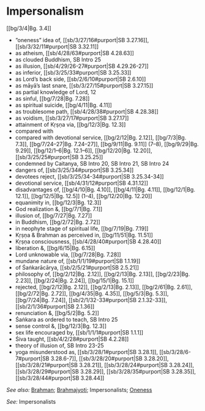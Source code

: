 # Impersonalism

[[bg/3/4|Bg. 3.4]]

* ”oneness” idea of, [[sb/3/27/16#purport|SB 3.27.16]], [[sb/3/32/11#purport|SB 3.32.11]]
* as atheism, [[sb/4/28/63#purport|SB 4.28.63]]
* as clouded Buddhism, SB Intro 25
* as illusion, [[sb/4/29/26-27#purport|SB 4.29.26-27]]
* as inferior, [[sb/3/25/33#purport|SB 3.25.33]]
* as Lord’s back side, [[sb/2/6/10#purport|SB 2.6.10]]
* as māyā’s last snare, [[sb/3/27/15#purport|SB 3.27.15]]
* as partial knowledge of Lord, 12
* as sinful, [[bg/7/28|Bg. 7.28]]
* as spiritual suicide, [[bg/4/11|Bg. 4.11]]
* as troublesome path, [[sb/4/28/38#purport|SB 4.28.38]]
* as voidism, [[sb/3/27/17#purport|SB 3.27.17]]
* attainment of Kṛṣṇa via, [[bg/12/3|Bg. 12.3]]
* compared with
* compared with devotional service, [[bg/2/12|Bg. 2.12]], [[bg/7/3|Bg. 7.3]], [[bg/7/24–27|Bg. 7.24–27]], [[bg/9/11|Bg. 9.11]] (7–8), [[bg/9/29|Bg. 9.29]], [[bg/12/1–6|Bg. 12.1–6]], [[bg/12/20|Bg. 12.20]], [[sb/3/25/25#purport|SB 3.25.25]]
* condemned by Caitanya, SB Intro 20, SB Intro 21, SB Intro 24
* dangers of, [[sb/3/25/34#purport|SB 3.25.34]]
* devotees reject, [[sb/3/25/34-34#purport|SB 3.25.34-34]]
* devotional service, [[sb/4/31/12#purport|SB 4.31.12]]
* disadvantages of, [[bg/4/10|Bg. 4.10]], [[bg/4/11|Bg. 4.11]], [[bg/12/1|Bg. 12.1]], [[bg/12/5|Bg. 12.5]] (1–4), [[bg/12/20|Bg. 12.20]]
* equanimity in, [[bg/12/3|Bg. 12.3]]
* God realization &, [[bg/7/1|Bg. 7.1]]
* illusion of, [[bg/7/27|Bg. 7.27]]
* in Buddhism, [[bg/2/72|Bg. 2.72]]
* in neophyte stage of spiritual life, [[bg/7/19|Bg. 7.19]]
* Kṛṣṇa & Brahman as perceived in, [[bg/11/51|Bg. 11.51]]
* Kṛṣṇa consciousness, [[sb/4/28/40#purport|SB 4.28.40]]
* liberation &, [[bg/6/15|Bg. 6.15]]
* Lord unknowable via, [[bg/7/28|Bg. 7.28]]
* mundane nature of, [[sb/1/1/19#purport|SB 1.1.19]]
* of Śaṅkarācārya, [[sb/2/5/21#purport|SB 2.5.21]]
* philosophy of, [[bg/2/12|Bg. 2.12]], [[bg/2/13|Bg. 2.13]], [[bg/2/23|Bg. 2.23]], [[bg/2/24|Bg. 2.24]], [[bg/15/1|Bg. 15.1]]
* rejected, [[bg/2/12|Bg. 2.12]], [[bg/2/13|Bg. 2.13]], [[bg/2/61|Bg. 2.61]], [[bg/2/72|Bg. 2.72]], [[bg/4/35|Bg. 4.35]], [[bg/5/3|Bg. 5.3]], [[bg/7/24|Bg. 7.24]], [[sb/2/1/32-33#purport|SB 2.1.32-33]], [[sb/2/1/36#purport|SB 2.1.36]]
* renunciation &, [[bg/5/2|Bg. 5.2]]
* Śaṅkara as ordered to teach, SB Intro 25
* sense control &, [[bg/12/3|Bg. 12.3]]
* sex life encouraged by, [[sb/1/1/1#purport|SB 1.1.1]]
* Śiva taught, [[sb/4/2/28#purport|SB 4.2.28]]
* theory of illusion of, SB Intro 23-25
* yoga misunderstood as, [[sb/3/28/1#purport|SB 3.28.1]], [[sb/3/28/6-7#purport|SB 3.28.6-7]], [[sb/3/28/20#purport|SB 3.28.20]], [[sb/3/28/21#purport|SB 3.28.21]], [[sb/3/28/24#purport|SB 3.28.24]], [[sb/3/28/29#purport|SB 3.28.29]], [[sb/3/28/35#purport|SB 3.28.35]], [[sb/3/28/44#purport|SB 3.28.44]]

*See also:* [Brahman](entries/brahman.md); [Brahmajyoti](entries/brahmajyoti.md); Impersonalists; [Oneness](entries/oneness.md)

*See:* Impersonalists
